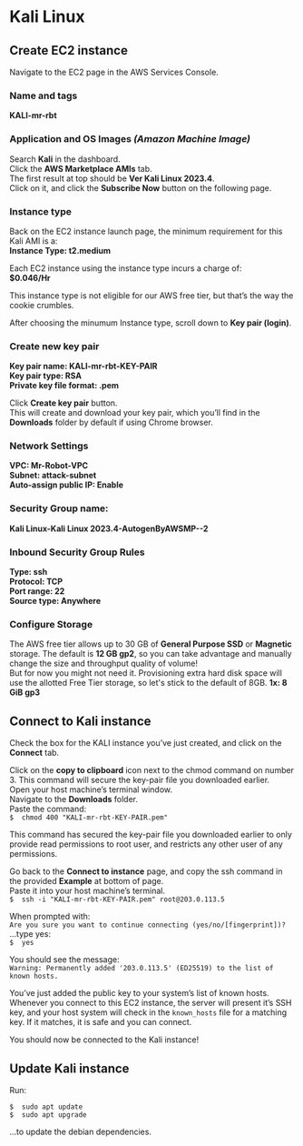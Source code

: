 # Kali Linux

## Create EC2 instance
Navigate to the EC2 page in the AWS Services Console.

### Name and tags
**KALI-mr-rbt**

### Application and OS Images _(Amazon Machine Image)_<br>
Search **Kali** in the dashboard.<br>
Click the **AWS Marketplace AMIs** tab.<br>
The first result at top should be **Ver Kali Linux 2023.4**.<br>
Click on it, and click the **Subscribe Now** button on the following page.

### Instance type<br>
Back on the EC2 instance launch page, the minimum requirement for this Kali AMI is a:<br>
**Instance Type:  t2.medium**

Each EC2 instance using the instance type incurs a charge of:<br>
**$0.046/Hr**

This instance type is not eligible for our AWS free tier, but that’s the way the cookie crumbles.

After choosing the minumum Instance type, scroll down to **Key pair (login)**.<br>
### Create new key pair<br>
**Key pair name:  KALI-mr-rbt-KEY-PAIR**<br>
**Key pair type:  RSA**<br>
**Private key file format:  .pem**

Click **Create key pair** button.<br>
This will create and download your key pair, which you’ll find in the **Downloads** folder by default if using Chrome browser.

### Network Settings
**VPC:  Mr-Robot-VPC**<br>
**Subnet:  attack-subnet**<br>
**Auto-assign public IP:  Enable**<br>

### Security Group name:
**Kali Linux-Kali Linux 2023.4-AutogenByAWSMP--2**

### Inbound  Security Group Rules
**Type:  ssh**<br>
**Protocol:  TCP**<br>
**Port range:  22**<br>
**Source type:  Anywhere**

### Configure Storage
The AWS free tier allows up to 30 GB of **General Purpose SSD** or **Magnetic** storage. The default is **12 GB gp2**, so you can take advantage and manually change the size and throughput quality of volume!<br>
But for now you might not need it. Provisioning extra hard disk space will use the allotted Free Tier storage, so let's stick to the default of 8GB.
**1x:  8 GiB  gp3**



## Connect to Kali instance
Check the box for the KALI instance you’ve just created, and click on the **Connect** tab.

Click on the **copy to clipboard** icon next to the chmod command on number 3. This command will secure the key-pair file you downloaded earlier.<br>
Open your host machine’s terminal window.<br>
Navigate to the **Downloads** folder.<br>
Paste the command:<br>
`$  chmod 400 "KALI-mr-rbt-KEY-PAIR.pem"`

This command has secured the key-pair file you downloaded earlier to only provide read permissions to root user, and restricts any other user of any permissions.

Go back to the **Connect to instance** page, and copy the ssh command in the provided **Example** at bottom of page.<br>
Paste it into your host machine’s terminal.<br>
`$  ssh -i "KALI-mr-rbt-KEY-PAIR.pem" root@203.0.113.5`

When prompted with:<br>
`Are you sure you want to continue connecting (yes/no/[fingerprint])?`
...type yes:<br>
`$  yes`

You should see the message:<br>
`Warning: Permanently added '203.0.113.5' (ED25519) to the list of known hosts.`

You’ve just added the public key to your system’s list of known hosts. Whenever you connect to this EC2 instance, the server will present it’s SSH key, and your host system will check in the `known_hosts` file for a matching key. If it matches, it is safe and you can connect.

You should now be connected to the Kali instance!

## Update Kali instance
Run:<br>
```
$  sudo apt update
$  sudo apt upgrade
```
...to update the debian dependencies.
